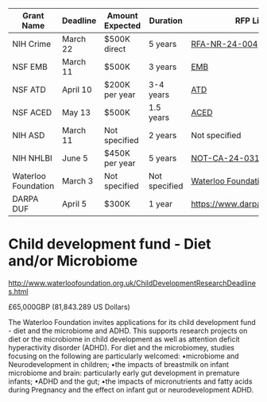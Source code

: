 | Grant Name          | Deadline  | Amount Expected         | Duration    | RFP Link                                                                                           |
|---------------------|-----------|-------------------------|-------------|----------------------------------------------------------------------------------------------------|
| NIH Crime           | March 22  | $500K direct            | 5 years     | [RFA-NR-24-004](https://grants.nih.gov/grants/guide/rfa-files/RFA-NR-24-004.html)                   |
| NSF EMB             | March 11  | $500K                   | 3 years     | [EMB](https://new.nsf.gov/funding/opportunities/emerging-mathematics-biology-emb)                   |
| NSF ATD             | April 10  | $200K per year          | 3-4 years   | [ATD](https://new.nsf.gov/funding/opportunities/algorithms-threat-detection-atd/nsf24-526/solicitation) |
| NSF ACED            | May 13    | $500K                   | 1.5 years   | [ACED](https://new.nsf.gov/funding/opportunities/aced-accelerating-computing-enabled-scientific)    |
| NIH ASD             | March 11  | Not specified           | 2 years     | Not specified                                                                                      |
| NIH NHLBI           | June 5    | $450K per year          | 5 years     | [NOT-CA-24-031](https://grants.nih.gov/grants/guide/notice-files/NOT-CA-24-031.html)                |
| Waterloo Foundation | March 3   | Not specified           | Not specified | [Waterloo Foundation](https://waterloofoundation.org.uk/ChildDevelopmentResearchActiveCalls.html)  |
| DARPA DUF           | April 5   | $300K                   | 1 year      | https://www.darpa.mil/ARC/DUF      |






# Child development fund - Diet and/or Microbiome

http://www.waterloofoundation.org.uk/ChildDevelopmentResearchDeadlines.html

£65,000GBP (81,843.289 US Dollars)

The Waterloo Foundation invites applications for its child development fund - diet and the microbiome and ADHD. This supports research projects on diet or the microbiome in child development as well as attention deficit hyperactivity disorder (ADHD). For diet and the microbiomey, studies focusing on the following are particularly welcomed:
•microbiome and Neurodevelopment in children;
•the impacts of breastmilk on infant microbiome and brain: particularly early gut development in premature infants;
•ADHD and the gut;
•the impacts of micronutrients and fatty acids during Pregnancy and the effect on infant gut or neurodevelopment ADHD.












